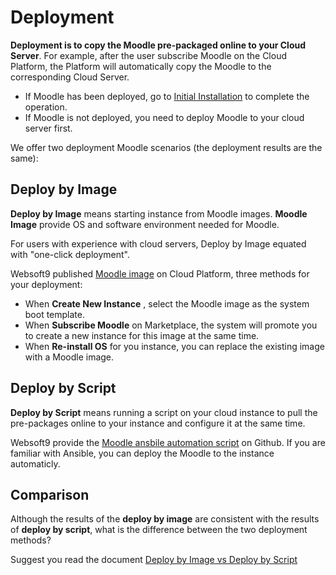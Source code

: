 # Deployment

**Deployment is to copy the Moodle pre-packaged online to your Cloud Server**. For example, after the user subscribe Moodle on the Cloud Platform, the Platform will automatically copy the Moodle to the corresponding Cloud Server.

- If Moodle has been deployed, go to [Initial Installation](/zh/stack-installation.md) to complete the operation.
- If Moodle is not deployed, you need to deploy Moodle to your cloud server first.

We offer two deployment Moodle scenarios (the deployment results are the same):

## Deploy by Image

**Deploy by Image** means starting instance from Moodle images. **Moodle Image** provide OS and software environment needed for Moodle.

For users with experience with cloud servers, Deploy by Image equated with "one-click deployment".

Websoft9 published [Moodle image](https://apps.websoft9.com/moodle) on Cloud Platform, three methods for your deployment:

* When **Create New Instance** , select the Moodle image as the system boot template.
* When **Subscribe Moodle** on Marketplace, the system will promote you to create a new instance for this image at the same time.
* When **Re-install OS** for you instance, you can replace the existing image with a Moodle image.

## Deploy by Script

**Deploy by Script** means running a script on your cloud instance to pull the pre-packages online to your instance and configure it at the same time.

Websoft9 provide the [Moodle ansbile automation script](https://github.com/Websoft9/ansible-moodle) on Github. If you are familiar with Ansible, you can deploy the Moodle to the instance automaticly.

## Comparison

Although the results of the **deploy by image** are consistent with the results of **deploy by script**, what is the difference between the two deployment methods?

Suggest you read the document [Deploy by Image vs Deploy by Script](https://support.websoft9.com/docs/faq/bz-product.html#deployment-comparison)